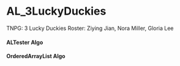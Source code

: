 # AL_3LuckyDuckies

TNPG: 3 Lucky Duckies
Roster: Ziying Jian, Nora Miller, Gloria Lee

#### ALTester Algo
<restate here>
  
#### OrderedArrayList Algo
<restate here>
  
  
